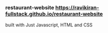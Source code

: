 ### restaurant-website https://ravikiran-fullstack.github.io/restaurant-website
built with Just Javascript, HTML and CSS
